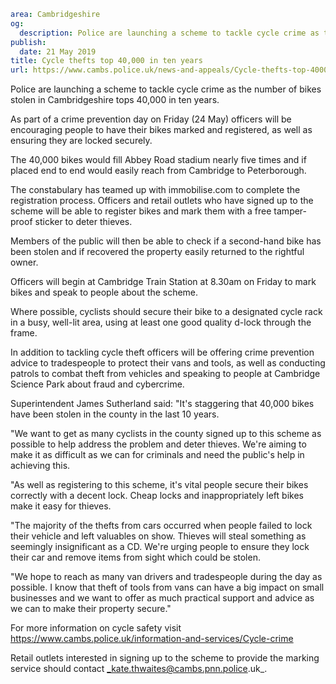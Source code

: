 ```yaml
area: Cambridgeshire
og:
  description: Police are launching a scheme to tackle cycle crime as the number of bikes stolen in Cambridgeshire tops 40,000 in ten years.
publish:
  date: 21 May 2019
title: Cycle thefts top 40,000 in ten years
url: https://www.cambs.police.uk/news-and-appeals/Cycle-thefts-top-40000
```

Police are launching a scheme to tackle cycle crime as the number of bikes stolen in Cambridgeshire tops 40,000 in ten years.

As part of a crime prevention day on Friday (24 May) officers will be encouraging people to have their bikes marked and registered, as well as ensuring they are locked securely.

The 40,000 bikes would fill Abbey Road stadium nearly five times and if placed end to end would easily reach from Cambridge to Peterborough.

The constabulary has teamed up with immobilise.com to complete the registration process. Officers and retail outlets who have signed up to the scheme will be able to register bikes and mark them with a free tamper-proof sticker to deter thieves.

Members of the public will then be able to check if a second-hand bike has been stolen and if recovered the property easily returned to the rightful owner.

Officers will begin at Cambridge Train Station at 8.30am on Friday to mark bikes and speak to people about the scheme.

Where possible, cyclists should secure their bike to a designated cycle rack in a busy, well-lit area, using at least one good quality d-lock through the frame.

In addition to tackling cycle theft officers will be offering crime prevention advice to tradespeople to protect their vans and tools, as well as conducting patrols to combat theft from vehicles and speaking to people at Cambridge Science Park about fraud and cybercrime.

Superintendent James Sutherland said: "It's staggering that 40,000 bikes have been stolen in the county in the last 10 years.

"We want to get as many cyclists in the county signed up to this scheme as possible to help address the problem and deter thieves. We're aiming to make it as difficult as we can for criminals and need the public's help in achieving this.

"As well as registering to this scheme, it's vital people secure their bikes correctly with a decent lock. Cheap locks and inappropriately left bikes make it easy for thieves.

"The majority of the thefts from cars occurred when people failed to lock their vehicle and left valuables on show. Thieves will steal something as seemingly insignificant as a CD. We're urging people to ensure they lock their car and remove items from sight which could be stolen.

"We hope to reach as many van drivers and tradespeople during the day as possible. I know that theft of tools from vans can have a big impact on small businesses and we want to offer as much practical support and advice as we can to make their property secure."

For more information on cycle safety visit https://www.cambs.police.uk/information-and-services/Cycle-crime

Retail outlets interested in signing up to the scheme to provide the marking service should contact _kate.thwaites@cambs.pnn.police.uk_.
